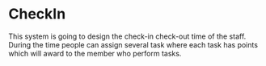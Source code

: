 # CheckIn
This system is going to design the check-in check-out time of the staff. During the time people can assign several task where each task has points which will award to the member who perform tasks.
